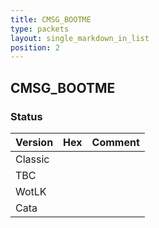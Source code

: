```yaml
---
title: CMSG_BOOTME
type: packets
layout: single_markdown_in_list
position: 2
---
```


## CMSG_BOOTME

### Status

Version | Hex | Comment
---------- | ---------- | ---------- 
Classic |  |  
TBC |  |  
WotLK |  |  
Cata |  |  
